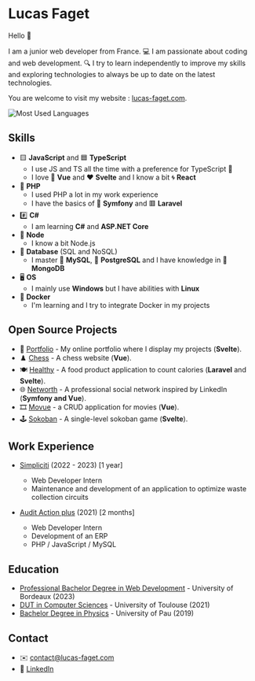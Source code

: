 # Lucas Faget

Hello 🙌

I am a junior web developer from France.
💻 I am passionate about coding and web development. 🔍 I try to learn independently to improve my skills and exploring technologies to always be up to date on the latest technologies.

You are welcome to visit my website : [lucas-faget.com](https://www.lucas-faget.com).

![Most Used Languages](https://github-readme-stats.vercel.app/api/top-langs/?username=lucas-faget&layout=compact&theme=dark)

## Skills

* 🟨 **JavaScript** and 🟦 **TypeScript**
  * I use JS and TS all the time with a preference for TypeScript 💪
  * I love 💚 **Vue** and ❤️ **Svelte** and I know a bit 🌀 **React**
* 🐘 **PHP**
  * I used PHP a lot in my work experience 
  * I have the basics of 🎵 **Symfony** and 🟥 **Laravel**
* #️⃣  **C#**
  * I am learning **C#** and **ASP.NET Core** 
* 💎 **Node**
  * I know a bit Node.js
* 💾 **Database** (SQL and NoSQL)
  * I master 🐬 **MySQL**, 🐘 **PostgreSQL** and I have knowledge in 🍃 **MongoDB**
* 🖥️ **OS**
  * I mainly use **Windows** but I have abilities with **Linux**
* 🐋 **Docker**
  * I'm learning and I try to integrate Docker in my projects

## Open Source Projects

* 👦 [Portfolio](https://github.com/lucas-faget/svelte-portfolio) - My online portfolio where I display my projects (**Svelte**).
* ♟️ [Chess](https://github.com/lucas-faget/vue-chess) - A chess website (**Vue**).
* 🍽️ [Healthy](https://github.com/lucas-faget/laravel-svelte-healthy) - A food product application to count calories (**Laravel** and **Svelte**).
* 🌐 [Networth](https://github.com/lucas-faget/symfony-vue-networth) - A professional social network inspired by LinkedIn (**Symfony and Vue**).
* 🎞️ [Movue](https://github.com/lucas-faget/vue-movies) - a CRUD application for movies (**Vue**).
* 🕹️ [Sokoban](https://github.com/lucas-faget/svelte-sokoban) - A single-level sokoban game (**Svelte**).

## Work Experience

* [Simpliciti](https://www.simpliciti.fr/) (2022 - 2023) [1 year]
  * Web Developer Intern
  * Maintenance and development of an application to optimize waste collection circuits

* [Audit Action plus](https://auditaction.eu/) (2021) [2 months]
  * Web Developer Intern
  * Development of an ERP
  * PHP / JavaScript / MySQL

## Education

- [Professional Bachelor Degree in Web Development](https://www.iut.u-bordeaux.fr/) - University of Bordeaux (2023)
- [DUT in Computer Sciences](https://iut.univ-tlse3.fr/) - University of Toulouse (2021)
- [Bachelor Degree in Physics](https://formation.univ-pau.fr/fr/catalogue/sciences-technologies-sante-STS/licence-XA/licence-physique-chimie-L3VF0L6T.html) - University of Pau (2019)

## Contact

- ✉️ [contact@lucas-faget.com](mailto:contact@lucas-faget.com)
- 🔗 [LinkedIn](https://www.linkedin.com/in/lucas-faget/)
